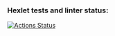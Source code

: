 ### Hexlet tests and linter status:
[![Actions Status](https://github.com/upshevchenko/frontend-project-44/actions/workflows/hexlet-check.yml/badge.svg)](https://github.com/upshevchenko/frontend-project-44/actions)